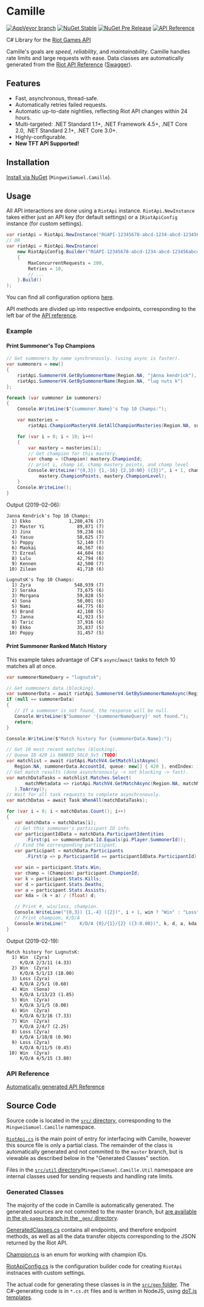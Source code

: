 # Camille

[![AppVeyor branch](https://img.shields.io/appveyor/ci/MingweiSamuel/Camille/master.svg?style=flat-square&logo=appveyor)](https://ci.appveyor.com/project/MingweiSamuel/Camille) [![NuGet Stable](https://img.shields.io/nuget/v/MingweiSamuel.Camille.svg?style=flat-square)](https://www.nuget.org/packages/MingweiSamuel.Camille/) [![NuGet Pre Release](https://img.shields.io/nuget/vpre/MingweiSamuel.Camille.svg?style=flat-square)](https://www.nuget.org/packages/MingweiSamuel.Camille/absoluteLatest) [![API Reference](https://img.shields.io/badge/docfx-Camille-brightgreen.svg?style=flat-square)](http://www.mingweisamuel.com/Camille/)

C# Library for the [Riot Games API](https://developer.riotgames.com/)

Camille's goals are _speed_, _reliability_, and _maintainability_. Camille handles rate limits and large requests with ease.
Data classes are automatically generated from the
[Riot API Reference](https://developer.riotgames.com/api-methods/) ([Swagger](http://www.mingweisamuel.com/riotapi-schema/tool/)).

## Features

* Fast, asynchronous, thread-safe.
* Automatically retries failed requests.
* Automatic up-to-date nightlies, reflecting Riot API changes within 24 hours.
* Multi-targeted: .NET Standard 1.1+, .NET Framework 4.5+, .NET Core 2.0, .NET Standard 2.1+, .NET Core 3.0+.
* Highly-configurable.
* **New TFT API Supported!**

## Installation

[Install via NuGet](https://www.nuget.org/packages/MingweiSamuel.Camille/) (`MingweiSamuel.Camille`).

## Usage

All API interactions are done using a `RiotApi` instance.
`RiotApi.NewInstance` takes either just an API key (for default settings) or a `IRiotApiConfig` instance (for custom settings).

```c#
var riotApi = RiotApi.NewInstance("RGAPI-12345678-abcd-1234-abcd-123456abcdef");
// OR
var riotApi = RiotApi.NewInstance(
    new RiotApiConfig.Builder("RGAPI-12345678-abcd-1234-abcd-123456abcdef")
    {
        MaxConcurrentRequests = 200,
        Retries = 10,
        // ...
    }.Build()
);
```
You can find all configuration options [here](https://github.com/MingweiSamuel/Camille/blob/gh-pages/_gen/RiotApiConfig.cs#L7-L27).

API methods are divided up into respective endpoints, corresponding to the left bar of the [API reference](https://developer.riotgames.com/api-methods/).

### Example

#### Print Summoner's Top Champions

```c#
// Get summoners by name synchronously. (using async is faster).
var summoners = new[]
{
    riotApi.SummonerV4.GetBySummonerName(Region.NA, "jAnna kendrick"),
    riotApi.SummonerV4.GetBySummonerName(Region.NA, "lug nuts k")
};

foreach (var summoner in summoners)
{
    Console.WriteLine($"{summoner.Name}'s Top 10 Champs:");

    var masteries =
        riotApi.ChampionMasteryV4.GetAllChampionMasteries(Region.NA, summoner.Id);

    for (var i = 0; i < 10; i++)
    {
        var mastery = masteries[i];
        // Get champion for this mastery.
        var champ = (Champion) mastery.ChampionId;
        // print i, champ id, champ mastery points, and champ level
        Console.WriteLine("{0,3}) {1,-16} {2,10:N0} ({3})", i + 1, champ.Name(),
            mastery.ChampionPoints, mastery.ChampionLevel);
    }
    Console.WriteLine();
}
```

Output (2019-02-06):
```
Janna Kendrick's Top 10 Champs:
  1) Ekko              1,280,476 (7)
  2) Master Yi            89,871 (7)
  3) Jinx                 59,238 (6)
  4) Yasuo                58,625 (7)
  5) Poppy                52,140 (7)
  6) Maokai               46,567 (6)
  7) Ezreal               44,604 (6)
  8) Lulu                 42,794 (6)
  9) Kennen               42,500 (7)
 10) Zilean               41,710 (6)

LugnutsK's Top 10 Champs:
  1) Zyra                548,939 (7)
  2) Soraka               73,675 (6)
  3) Morgana              59,828 (5)
  4) Sona                 50,001 (6)
  5) Nami                 44,775 (6)
  6) Brand                42,108 (5)
  7) Janna                41,923 (5)
  8) Taric                37,916 (6)
  9) Ekko                 35,837 (5)
 10) Poppy                31,457 (5)
 ```

 #### Print Summoner Ranked Match History

 This example takes advantage of C#'s `async`/`await` tasks to fetch 10 matches all at once.

 ```c#
var summonerNameQuery = "lugnutsk";

// Get summoners data (blocking).
var summonerData = await riotApi.SummonerV4.GetBySummonerNameAsync(Region.NA, summonerNameQuery);
if (null == summonerData)
{
    // If a summoner is not found, the response will be null.
    Console.WriteLine($"Summoner '{summonerNameQuery}' not found.");
    return;
}

Console.WriteLine($"Match history for {summonerData.Name}:");

// Get 10 most recent matches (blocking).
// Queue ID 420 is RANKED_SOLO_5v5 (TODO)
var matchlist = await riotApi.MatchV4.GetMatchlistAsync(
    Region.NA, summonerData.AccountId, queue: new[] { 420 }, endIndex: 10);
// Get match results (done asynchronously -> not blocking -> fast).
var matchDataTasks = matchlist.Matches.Select(
        matchMetadata => riotApi.MatchV4.GetMatchAsync(Region.NA, matchMetadata.GameId)
    ).ToArray();
// Wait for all task requests to complete asynchronously.
var matchDatas = await Task.WhenAll(matchDataTasks);

for (var i = 0; i < matchDatas.Count(); i++)
{
    var matchData = matchDatas[i];
    // Get this summoner's participant ID info.
    var participantIdData = matchData.ParticipantIdentities
        .First(pi => summonerData.Id.Equals(pi.Player.SummonerId));
    // Find the corresponding participant.
    var participant = matchData.Participants
        .First(p => p.ParticipantId == participantIdData.ParticipantId);

    var win = participant.Stats.Win;
    var champ = (Champion) participant.ChampionId;
    var k = participant.Stats.Kills;
    var d = participant.Stats.Deaths;
    var a = participant.Stats.Assists;
    var kda = (k + a) / (float) d;

    // Print #, win/loss, champion.
    Console.WriteLine("{0,3}) {1,-4} ({2})", i + 1, win ? "Win" : "Loss", champ.Name());
    // Print champion, K/D/A
    Console.WriteLine("     K/D/A {0}/{1}/{2} ({3:0.00})", k, d, a, kda);
}
```

Output (2019-02-19):
```
Match history for LugnutsK:
  1) Win  (Zyra)
     K/D/A 2/3/11 (4.33)
  2) Win  (Zyra)
     K/D/A 5/1/13 (18.00)
  3) Loss (Zyra)
     K/D/A 2/5/1 (0.60)
  4) Win  (Sona)
     K/D/A 1/13/23 (1.85)
  5) Win  (Zyra)
     K/D/A 3/1/5 (8.00)
  6) Win  (Zyra)
     K/D/A 6/3/16 (7.33)
  7) Win  (Zyra)
     K/D/A 2/4/7 (2.25)
  8) Loss (Zyra)
     K/D/A 1/10/8 (0.90)
  9) Loss (Zyra)
     K/D/A 0/11/5 (0.45)
 10) Win  (Zyra)
     K/D/A 4/5/15 (3.80)
 ```

### API Reference

[Automatically generated API Reference](http://www.mingweisamuel.com/Camille/api/index.html)

## Source Code

Source code is located in the
[`src/` directory](https://github.com/MingweiSamuel/Camille/tree/master/Camille/src), corresponding
to the `MingweiSamuel.Camille` namespace.

[`RiotApi.cs`](https://github.com/MingweiSamuel/Camille/blob/master/Camille/src/RiotApi.cs) is the main
point of entry for interfacing with Camille, however this source file is only a partial class. The remainder
of the class is automatically generated and not commited to the `master` branch, but is viewable as described
below in the "Generated Classes" section.

Files in the
[`src/util` directory](https://github.com/MingweiSamuel/Camille/tree/master/Camille/src/Util)/`MingweiSamuel.Camille.Util` namespace
are internal classes used for sending requests and handling rate limits.

### Generated Classes

The majority of the code in Camille is automatically generated. The generated sources are not commited to
the master branch, but
[are available in the `gh-pages` branch in the `_gen/` directory](https://github.com/MingweiSamuel/Camille/tree/gh-pages/_gen).

[GeneratedClasses.cs](https://github.com/MingweiSamuel/Camille/blob/gh-pages/_gen/GeneratedClasses.cs) contains all endpoints,
and therefore endpoint methods, as well as all the data transfer objects corresponding to the JSON returned by the Riot API.

[Champion.cs](https://github.com/MingweiSamuel/Camille/blob/gh-pages/_gen/Champion.cs) is an enum for working with champion IDs.

[RiotApiConfig.cs](https://github.com/MingweiSamuel/Camille/blob/gh-pages/_gen/RiotApiConfig.cs) is the configuration builder
code for creating `RiotApi` instnaces with custom settings.

The actual code for generating these classes is in the
[`src/gen` folder](https://github.com/MingweiSamuel/Camille/tree/master/Camille/gen).
The C#-generating code is in `*.cs.dt` files and is written in NodeJS, using
[doT.js templates](https://olado.github.io/doT/index.html).
